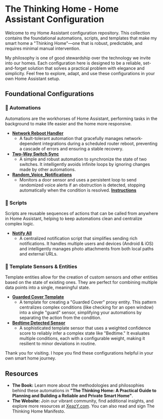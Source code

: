 # **The Thinking Home \- Home Assistant Configuration**

Welcome to my Home Assistant configuration repository. This collection contains the foundational automations, scripts, and templates that make my smart home a "Thinking Home"—one that is robust, predictable, and requires minimal manual intervention.

My philosophy is one of good stewardship over the technology we invite into our homes. Each configuration here is designed to be a reliable, set-and-forget solution that solves a practical problem with elegance and simplicity. Feel free to explore, adapt, and use these configurations in your own Home Assistant setup.

## **Foundational Configurations**

### **🏡 Automations**

Automations are the workhorses of Home Assistant, performing tasks in the background to make life easier and the home more responsive.

* [**Network Reboot Handler**](https://github.com/TheThinkingHome/Automations/blob/main/network_reboot_handler.yaml)  
  * A fault-tolerant automation that gracefully manages network-dependent integrations during a scheduled router reboot, preventing a cascade of errors and ensuring a stable recovery.  
* [**Two-Way Switch Sync**](https://github.com/TheThinkingHome/Automations/blob/main/two-way_switch_sync.yaml)  
  * A simple and robust automation to synchronize the state of two switches. It intelligently avoids infinite loops by ignoring changes made by other automations.
* [**Random_Voice_Notifications**](https://github.com/TheThinkingHome/Automations/blob/main/random_notifications.yaml)
  * Monitors a door sensor and uses a persistent loop to send randomized voice alerts if an obstruction is detected, stopping automatically when the condition is resolved. [**Instructions**](https://xeazy.com/taming-the-reboot/)

### **📜 Scripts**

Scripts are reusable sequences of actions that can be called from anywhere in Home Assistant, helping to keep automations clean and centralize complex logic.

* [**Notify All**](https://github.com/TheThinkingHome/Automations/blob/main/notify_all.yaml)  
  * A centralized notification script that simplifies sending rich notifications. It handles multiple users and devices (Android & iOS) and intelligently manages photo attachments from both local paths and external URLs.

### **🧩 Template Sensors & Entities**

Template entities allow for the creation of custom sensors and other entities based on the state of existing ones. They are perfect for combining multiple data points into a single, meaningful state.

* [**Guarded Cover Template**](https://github.com/TheThinkingHome/Automations/blob/main/covers.yaml)  
  * A template for creating a "Guarded Cover" proxy entity. This pattern centralizes complex conditions (like checking for an open window) into a single "guard" sensor, simplifying your automations by separating the action from the condition.  
* [**Bedtime Detected Sensor**](https://github.com/TheThinkingHome/Automations/blob/main/templat_sensors.yaml)  
  * A sophisticated template sensor that uses a weighted confidence score to reliably infer a complex state like "Bedtime." It evaluates multiple conditions, each with a configurable weight, making it resilient to minor deviations in routine.

Thank you for visiting. I hope you find these configurations helpful in your own smart home journey.

## **Resources**

* **The Book:** Learn more about the methodologies and philosophies behind these automations in **"The Thinking Home: A Practical Guide to Planning and Building a Reliable and Private Smart Home"**.  
* **The Website:** Join our vibrant community, find additional insights, and explore more resources at [XeazY.com](https://xeazy.com/). You can also read and sign The Thinking Home Manifesto.
